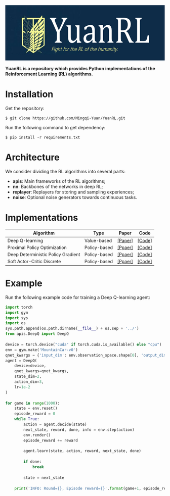 <div align='center'>
    <img src= 'https://github.com/Mingqi-Yuan/YuanRL/blob/master/examples/logo.png' width=620px height=175px>
</div>


**YuanRL is a repository which provides Python implementations of the Reinforcement Learning (RL) algorithms.**

# Installation
Get the repository:
```
$ git clone https://github.com/Mingqi-Yuan/YuanRL.git
```

Run the following command to get dependency:

```
$ pip install -r requirements.txt
```
# Architecture
We consider dividing the RL algorithms into several parts:

* **apis**: Main frameworks of the RL algorithms;
* **nn**: Backbones of the networks in deep RL;
* **replayer**: Replayers for storing and sampling experiences;
* **noise**: Optional noise generators towards continuous tasks.

# Implementations

| Algorithm | Type | Paper |Code|
| ------- | ------- | ------- | ------- |
| Deep Q-learning | Value-based | [[Paper]](https://arxiv.org/pdf/1312.5602.pdf) | [[Code]](apis/DeepQ.py) |
| Proximal Policy Optimization | Policy-based | [[Ppaer]](https://arxiv.org/abs/1707.06347) | [[Code]](apis/PPO.py) |
| Deep Deterministic Policy Gradient | Policy-based | [[Ppaer]](https://arxiv.org/pdf/1509.02971.pdf) | [[Code]](apis/DDPG.py) |
| Soft Actor-Critic Discrete | Policy-based | [[Ppaer]](https://arxiv.org/pdf/1910.07207) | [[Code]](apis/SACDiscrete.py) |

# Example
Run the following example code for training a Deep Q-learning agent:
```python
import torch
import gym
import sys
import os
sys.path.append(os.path.dirname(__file__) + os.sep + '../')
from apis.DeepQ import DeepQ

device = torch.device("cuda" if torch.cuda.is_available() else "cpu")
env = gym.make('MountainCar-v0')
qnet_kwargs = {'input_dim': env.observation_space.shape[0], 'output_dim': env.action_space.n}
agent = DeepQ(
    device=device,
    qnet_kwargs=qnet_kwargs,
    state_dim=2,
    action_dim=3,
    lr=1e-2
)

for game in range(1000):
    state = env.reset()
    episode_reward = 0
    while True:
        action = agent.decide(state)
        next_state, reward, done, info = env.step(action)
        env.render()
        episode_reward += reward

        agent.learn(state, action, reward, next_state, done)

        if done:
            break

        state = next_state

    print('INFO: Round={}, Episode reward={}'.format(game+1, episode_reward))
```
